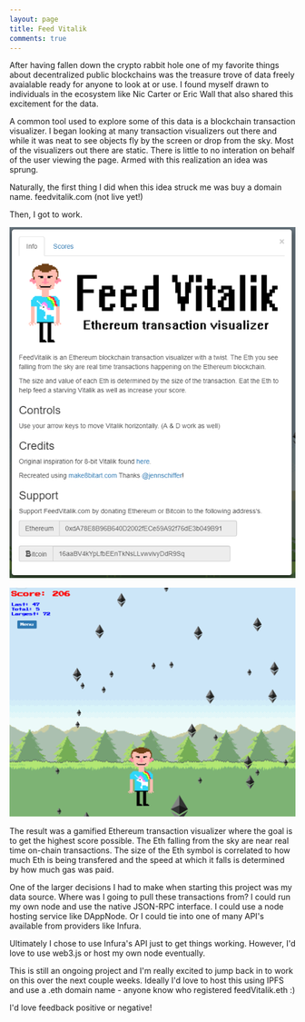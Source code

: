 ```yaml
---
layout: page
title: Feed Vitalik
comments: true
---
```


After having fallen down the crypto rabbit hole one of my favorite things about decentralized public blockchains was the treasure trove of data freely avaialable ready for anyone to look at or use. 
I found myself drawn to individuals in the ecosystem like Nic Carter or Eric Wall that also shared this excitement for the data.

A common tool used to explore some of this data is a blockchain transaction visualizer.
I began looking at many transaction visualizers out there and while it was neat to see objects fly by the screen or drop from the sky.
Most of the visualizers out there are static.
There is little to no interation on behalf of the user viewing the page.
Armed with this realization an idea was sprung.

Naturally, the first thing I did when this idea struck me was buy a domain name. feedvitalik.com (not live yet!)

Then, I got to work. 

![FeedVitalik Menu](img/feedVitalikMenu.PNG) 

![FeedVitalik](img/feedVitalik.PNG)

The result was a gamified Ethereum transaction visualizer where the goal is to get the highest score possible.
The Eth falling from the sky are near real time on-chain transactions.
The size of the Eth symbol is correlated to how much Eth is being transfered and the speed at which it falls is determined by how much gas was paid.

One of the larger decisions I had to make when starting this project was my data source.
Where was I going to pull these transactions from?
I could run my own node and use the native JSON-RPC interface.
I could use a node hosting service like DAppNode.
Or I could tie into one of many API's available from providers like Infura.

Ultimately I chose to use Infura's API just to get things working.
However, I'd love to use web3.js or host my own node eventually.

This is still an ongoing project and I'm really excited to jump back in to work on this over the next couple weeks.
Ideally I'd love to host this using IPFS and use a .eth domain name - anyone know who registered feedVitalik.eth :)

I'd love feedback positive or negative!